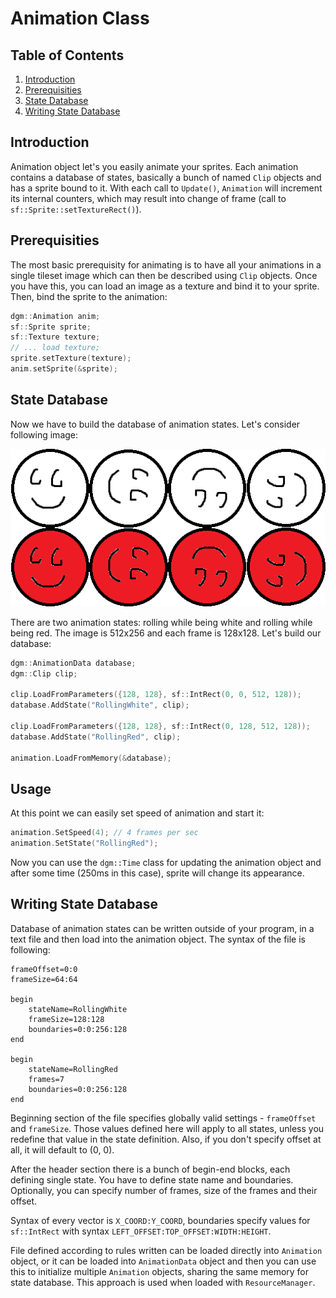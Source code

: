 # Animation Class

## Table of Contents
1. [Introduction](#introduction)
2. [Prerequisities](#prerequsities)
3. [State Database](#state-database)
4. [Writing State Database](#writing-state-database)

## Introduction

Animation object let's you easily animate your sprites. Each animation contains
a database of states, basically a bunch of named `Clip` objects and has a sprite
bound to it. With each call to `Update()`, `Animation` will increment its
internal counters, which may result into change of frame (call to `sf::Sprite::setTextureRect()`).

## Prerequisities

The most basic prerequisity for animating is to have all your animations in a 
single tileset image which can then be described using `Clip` objects. Once you
have this, you can load an image as a texture and bind it to your sprite. Then,
bind the sprite to the animation:

```c++
dgm::Animation anim;
sf::Sprite sprite;
sf::Texture texture;
// ... load texture;
sprite.setTexture(texture);
anim.setSprite(&sprite);
```

## State Database

Now we have to build the database of animation states. Let's consider following
image:

![Sprite](rolling.png)

There are two animation states: rolling while being white and rolling while being
red. The image is 512x256 and each frame is 128x128. Let's build our database:

```c++
dgm::AnimationData database;
dgm::Clip clip;

clip.LoadFromParameters({128, 128}, sf::IntRect(0, 0, 512, 128));
database.AddState("RollingWhite", clip);

clip.LoadFromParameters({128, 128}, sf::IntRect(0, 128, 512, 128));
database.AddState("RollingRed", clip);

animation.LoadFromMemory(&database);
```

## Usage

At this point we can easily set speed of animation and start it:
```c++
animation.SetSpeed(4); // 4 frames per sec
animation.SetState("RollingRed");
```

Now you can use the `dgm::Time` class for updating the animation object and after
some time (250ms in this case), sprite will change its appearance.

## Writing State Database

Database of animation states can be written outside of your program, in a text
file and then load into the animation object. The syntax of the file is following:
```
frameOffset=0:0
frameSize=64:64

begin
	stateName=RollingWhite
	frameSize=128:128
	boundaries=0:0:256:128
end

begin
	stateName=RollingRed
	frames=7
	boundaries=0:0:256:128
end
```

Beginning section of the file specifies globally valid settings - `frameOffset` 
and `frameSize`. Those values defined here will apply to all states, unless you 
redefine that value in the state definition. Also, if you don't specify offset
at all, it will default to (0, 0).

After the header section there is a bunch of begin-end blocks, each defining
single state. You have to define state name and boundaries. Optionally, you can
specify number of frames, size of the frames and their offset.

Syntax of every vector is `X_COORD:Y_COORD`, boundaries specify values for `sf::IntRect`
with syntax `LEFT_OFFSET:TOP_OFFSET:WIDTH:HEIGHT`.

File defined according to rules written can be loaded directly into `Animation`
object, or it can be loaded into `AnimationData` object and then you can use this
to initialize multiple `Animation` objects, sharing the same memory for state
database. This approach is used when loaded with `ResourceManager`.